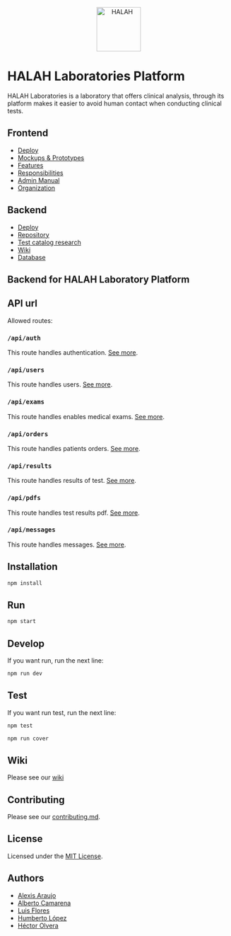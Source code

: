 <p align="center">
  <a href="https://www.halahlaboratories.com">
    <img
      alt="HALAH"
      src="https://i.imgur.com/JR05wxd.png"
      width="100"
    />
  </a>
</p>

# HALAH Laboratories Platform

HALAH Laboratories is a laboratory that offers clinical analysis, through its platform makes it easier to avoid human contact when conducting clinical tests.

## Frontend

- [Deploy](https://www.halahlaboratories.com/)
- [Mockups & Prototypes](https://www.figma.com/file/xdQcnzQayyiFqZ7U4bxQNw/HALAH-labs?node-id=51%3A1470)
- [Features](https://www.canva.com/design/DAD95DNJxrs/jbyIuU6OdT7pCPTtfdXZrA/view?utm_content=DAD95DNJxrs&utm_campaign=designshare&utm_medium=link&utm_source=sharebutton)
- [Responsibilities](https://www.canva.com/design/DAD95IXSiv0/4rpYm5FeBeBNtRc9qWxzVw/view?utm_content=DAD95IXSiv0&utm_campaign=designshare&utm_medium=link&utm_source=sharebutton)
- [Admin Manual](https://www.canva.com/design/DAD9ffb9EzQ/UmLjPGq_RDSJn2cXKjaIoQ/view?utm_content=DAD9ffb9EzQ&utm_campaign=designshare&utm_medium=link&utm_source=sharebutton)
- [Organization](https://www.notion.so/Sistema-Gestor-de-Ex-menes-para-Laboratorios-Cl-nicos-df11ce944b2a4dc1adac33d4df519a5b)

## Backend

- [Deploy](https://api.halahlaboratories.com/)
- [Repository](https://github.com/hyfi06/platzi-master-end-game-backend)
- [Test catalog research](https://www.mayocliniclabs.com/test-catalog/)
- [Wiki](https://github.com/hyfi06/platzi-master-end-game-backend/wiki)
- [Database](https://github.com/hyfi06/platzi-master-end-game-backend/wiki/Database)

## Backend for HALAH Laboratory Platform

## API url

Allowed routes:

### `/api/auth`

This route handles authentication. [See more](/components/auth).

### `/api/users`

This route handles users. [See more](/components/users).

### `/api/exams`

This route handles enables medical exams. [See more](/components/exams).

### `/api/orders`

This route handles patients orders. [See more](/components/orders).

### `/api/results`

This route handles results of test. [See more](/components/results).

### `/api/pdfs`

This route handles test results pdf. [See more](/components/pdfs).

### `/api/messages`

This route handles messages. [See more](/components/messages).

## Installation

```bash
npm install
```

## Run

```bash
npm start
```

## Develop

If you want run, run the next line:

```bash
npm run dev
```

## Test

If you want run test, run the next line:

```bash
npm test
```

```bash
npm run cover
```

## Wiki

Please see our [wiki](https://github.com/hyfi06/platzi-master-end-game-backend/wiki)

## Contributing

Please see our [contributing.md](/contributing.md).

## License

Licensed under the [MIT License](/LICENSE).

## Authors

- [Alexis Araujo](https://github.com/ealexisaraujo)
- [Alberto Camarena](https://github.com/Alberthor47)
- [Luis Flores](https://github.com/luisflorescode)
- [Humberto López](https://github.com/HumbertoMLL)
- [Héctor Olvera](https://github.com/hyfi06)
